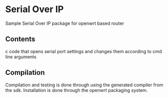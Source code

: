 # Serial Over IP 
Sample Serial Over IP package for openwrt based router 

## Contents
c code that opens serial port settings and changes them according to cmd line arguments

## Compilation
Compilation and testing is done through using the generated compiler from the sdk. Installation is done through the openwrt packaging system.

